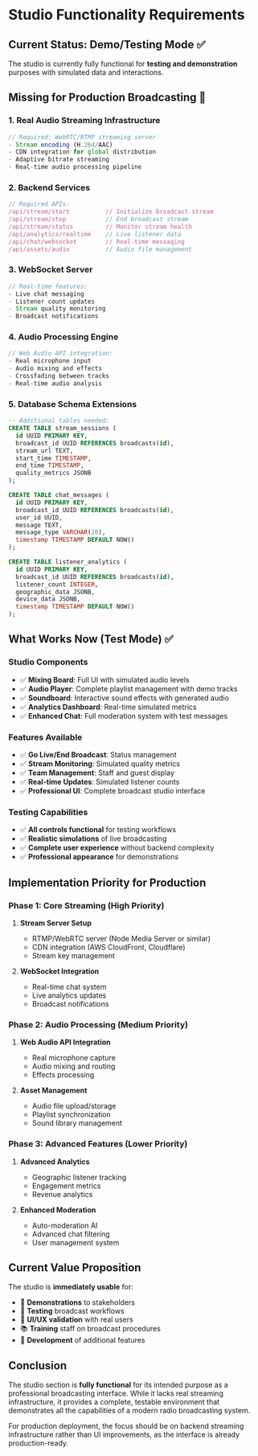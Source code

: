 # Studio Functionality Requirements

## Current Status: Demo/Testing Mode ✅
The studio is currently fully functional for **testing and demonstration** purposes with simulated data and interactions.

## Missing for Production Broadcasting 🚧

### 1. Real Audio Streaming Infrastructure
```typescript
// Required: WebRTC/RTMP streaming server
- Stream encoding (H.264/AAC)
- CDN integration for global distribution
- Adaptive bitrate streaming
- Real-time audio processing pipeline
```

### 2. Backend Services
```typescript
// Required APIs:
/api/stream/start          // Initialize broadcast stream
/api/stream/stop           // End broadcast stream
/api/stream/status         // Monitor stream health
/api/analytics/realtime    // Live listener data
/api/chat/websocket        // Real-time messaging
/api/assets/audio          // Audio file management
```

### 3. WebSocket Server
```typescript
// Real-time features:
- Live chat messaging
- Listener count updates
- Stream quality monitoring
- Broadcast notifications
```

### 4. Audio Processing Engine
```typescript
// Web Audio API integration:
- Real microphone input
- Audio mixing and effects
- Crossfading between tracks
- Real-time audio analysis
```

### 5. Database Schema Extensions
```sql
-- Additional tables needed:
CREATE TABLE stream_sessions (
  id UUID PRIMARY KEY,
  broadcast_id UUID REFERENCES broadcasts(id),
  stream_url TEXT,
  start_time TIMESTAMP,
  end_time TIMESTAMP,
  quality_metrics JSONB
);

CREATE TABLE chat_messages (
  id UUID PRIMARY KEY,
  broadcast_id UUID REFERENCES broadcasts(id),
  user_id UUID,
  message TEXT,
  message_type VARCHAR(20),
  timestamp TIMESTAMP DEFAULT NOW()
);

CREATE TABLE listener_analytics (
  id UUID PRIMARY KEY,
  broadcast_id UUID REFERENCES broadcasts(id),
  listener_count INTEGER,
  geographic_data JSONB,
  device_data JSONB,
  timestamp TIMESTAMP DEFAULT NOW()
);
```

## What Works Now (Test Mode) ✅

### Studio Components
- ✅ **Mixing Board**: Full UI with simulated audio levels
- ✅ **Audio Player**: Complete playlist management with demo tracks
- ✅ **Soundboard**: Interactive sound effects with generated audio
- ✅ **Analytics Dashboard**: Real-time simulated metrics
- ✅ **Enhanced Chat**: Full moderation system with test messages

### Features Available
- ✅ **Go Live/End Broadcast**: Status management
- ✅ **Stream Monitoring**: Simulated quality metrics
- ✅ **Team Management**: Staff and guest display
- ✅ **Real-time Updates**: Simulated listener counts
- ✅ **Professional UI**: Complete broadcast studio interface

### Testing Capabilities
- ✅ **All controls functional** for testing workflows
- ✅ **Realistic simulations** of live broadcasting
- ✅ **Complete user experience** without backend complexity
- ✅ **Professional appearance** for demonstrations

## Implementation Priority for Production

### Phase 1: Core Streaming (High Priority)
1. **Stream Server Setup**
   - RTMP/WebRTC server (Node Media Server or similar)
   - CDN integration (AWS CloudFront, Cloudflare)
   - Stream key management

2. **WebSocket Integration**
   - Real-time chat system
   - Live analytics updates
   - Broadcast notifications

### Phase 2: Audio Processing (Medium Priority)
1. **Web Audio API Integration**
   - Real microphone capture
   - Audio mixing and routing
   - Effects processing

2. **Asset Management**
   - Audio file upload/storage
   - Playlist synchronization
   - Sound library management

### Phase 3: Advanced Features (Lower Priority)
1. **Advanced Analytics**
   - Geographic listener tracking
   - Engagement metrics
   - Revenue analytics

2. **Enhanced Moderation**
   - Auto-moderation AI
   - Advanced chat filtering
   - User management system

## Current Value Proposition

The studio is **immediately usable** for:
- 🎯 **Demonstrations** to stakeholders
- 🧪 **Testing** broadcast workflows
- 🎨 **UI/UX validation** with real users
- 📚 **Training** staff on broadcast procedures
- 🔧 **Development** of additional features

## Conclusion

The studio section is **fully functional** for its intended purpose as a professional broadcasting interface. While it lacks real streaming infrastructure, it provides a complete, testable environment that demonstrates all the capabilities of a modern radio broadcasting system.

For production deployment, the focus should be on backend streaming infrastructure rather than UI improvements, as the interface is already production-ready.